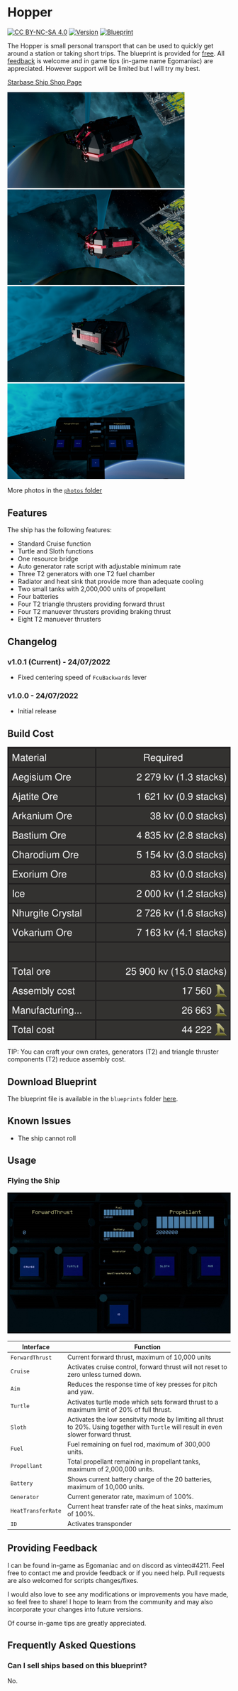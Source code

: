 # Hopper

[![CC BY-NC-SA 4.0](https://img.shields.io/badge/License-CC%20BY--NC--SA%204.0-lightgrey.svg)](http://creativecommons.org/licenses/by-nc-sa/4.0/)
[![Version](https://img.shields.io/static/v1?label=Version&message=1.0.1&color=blue)](#changelog)
[![Blueprint](https://img.shields.io/static/v1?label=Blueprint&message=Free%20Download&color=brightgreen)](#download-blueprint)

The Hopper is small personal transport that can be used to quickly get around a station or taking short trips.
The blueprint is provided for [free](#download-blueprint). All [feedback](#providing-feedback) is welcome and in game tips (in-game name Egomaniac) are appreciated. However support will be limited but I will try my best.

[Starbase Ship Shop Page](https://sb-creators.org/makers/Egomaniac/ship/%5BFREE%5D%20Hopper)

<img src="photos/20220724173249_1.jpg" alt="Hopper" width="400" /> <img src="photos/20220724173257_1.jpg" alt="Hopper" width="400" /> <img src="photos/20220724173314_1.jpg" alt="Hopper" width="400" />
<img src="photos/20220724173327_1.jpg" alt="Hopper" width="400" />

More photos in the [`photos` folder](photos)

## Features

The ship has the following features:

- Standard Cruise function
- Turtle and Sloth functions
- One resource bridge
- Auto generator rate script with adjustable minimum rate
- Three T2 generators with one T2 fuel chamber
- Radiator and heat sink that provide more than adequate cooling
- Two small tanks with 2,000,000 units of propellant
- Four batteries
- Four T2 triangle thrusters providing forward thrust
- Four T2 manuever thrusters providing braking thrust
- Eight T2 manuever thrusters

## Changelog

### v1.0.1 (Current) - 24/07/2022

- Fixed centering speed of `FcuBackwards` lever

### v1.0.0 - 24/07/2022

- Initial release

## Build Cost

![Ship Build Cost](images/build_cost.png)

TIP: You can craft your own crates, generators (T2) and triangle thruster components (T2) reduce assembly cost.

## Download Blueprint

The blueprint file is available in the `blueprints` folder [here](https://github.com/vinteo/starbase-ships/raw/main/hopper/blueprints/hopper.fbe).

## Known Issues

- The ship cannot roll

## Usage

### Flying the Ship

![Pilot Console](images/pilot_console.jpg)

| Interface | Function |
|---|---|
| `ForwardThrust` | Current forward thrust, maximum of 10,000 units |
| `Cruise` | Activates cruise control, forward thrust will not reset to zero unless turned down. |
| `Aim` | Reduces the response time of key presses for pitch and yaw. |
| `Turtle` | Activates turtle mode which sets forward thrust to a maximum limit of 20% of full thrust. |
| `Sloth` | Activates the low sensitvity mode by limiting all thrust to 20%. Using together with `Turtle` will result in even slower forward thrust. |
| `Fuel` | Fuel remaining on fuel rod, maximum of 300,000 units. |
| `Propellant` | Total propellant remaining in propellant tanks, maximum of 2,000,000 units. |
| `Battery` | Shows current battery charge of the 20 batteries, maximum of 10,000 units. |
| `Generator` | Current generator rate, maximum of 100%. |
| `HeatTransferRate` | Current heat transfer rate of the heat sinks, maximum of 100%. |
| `ID` | Activates transponder |

## Providing Feedback

I can be found in-game as Egomaniac and on discord as vinteo#4211. Feel free to contact me and provide feedback or if you need help. Pull requests are also welcomed for scripts changes/fixes.

I would also love to see any modifications or improvements you have made, so feel free to share! I hope to learn from the community and may also incorporate your changes into future versions.

Of course in-game tips are greatly appreciated.

## Frequently Asked Questions

### Can I sell ships based on this blueprint?

No.
